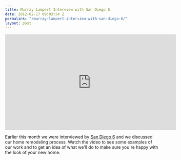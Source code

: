 ```yaml
---
title: Murray Lampert Interview with San Diego 6
date: 2012-02-17 09:03:54 Z
permalink: "/murray-lampert-interview-with-san-diego-6/"
layout: post
---
```


<iframe width="560" height="315" src="http://www.youtube.com/embed/eybNFoKYeo8?rel=0" frameborder="0" allowfullscreen></iframe>
<br />
<p>Earlier this month we were interviewed by <a href="http://www.sandiego6.com/san-diego-living/this-week/monday/Murray-Lampert-Construction-138365189.html">San Diego 6</a> and we discussed our home remodeling process. Watch the video to see some examples of our work and to get an idea of what we'll do to make sure you're happy with the look of your new home.</p>

